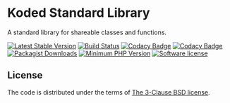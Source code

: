 Koded Standard Library
======================

A standard library for shareable classes and functions.

[![Latest Stable Version](https://img.shields.io/packagist/v/koded/stdlib.svg)](https://packagist.org/packages/koded/stdlib)
[![Build Status](https://travis-ci.org/kodedphp/stdlib.svg?branch=master)](https://travis-ci.org/kodedphp/stdlib)
[![Codacy Badge](https://api.codacy.com/project/badge/Coverage/f866f314769a4af690f1f084f9a179ab)](https://www.codacy.com/app/kodeart/stdlib)
[![Codacy Badge](https://api.codacy.com/project/badge/Grade/f866f314769a4af690f1f084f9a179ab)](https://www.codacy.com/app/kodeart/stdlib)
[![Packagist Downloads](https://img.shields.io/packagist/dt/koded/stdlib.svg)](https://packagist.org/packages/koded/stdlib)
[![Minimum PHP Version](https://img.shields.io/badge/php-%3E%3D%207.1.4-8892BF.svg)](https://php.net/)
[![Software license](https://img.shields.io/badge/License-BSD%203--Clause-blue.svg)](LICENSE)


License
-------

The code is distributed under the terms of [The 3-Clause BSD license](LICENSE).
